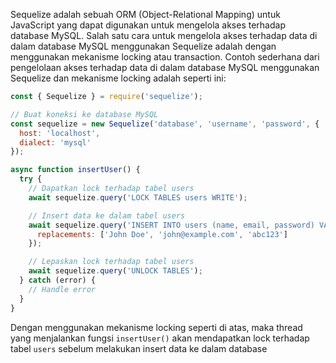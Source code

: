 Sequelize adalah sebuah ORM (Object-Relational Mapping) untuk JavaScript yang dapat digunakan untuk mengelola akses terhadap database MySQL. 
Salah satu cara untuk mengelola akses terhadap data di dalam database MySQL menggunakan Sequelize adalah dengan menggunakan mekanisme locking atau 
transaction. 
Contoh sederhana dari pengelolaan akses terhadap data di dalam database 
MySQL menggunakan Sequelize dan mekanisme locking adalah seperti ini:

```javascript
const { Sequelize } = require('sequelize');

// Buat koneksi ke database MySQL
const sequelize = new Sequelize('database', 'username', 'password', {
  host: 'localhost',
  dialect: 'mysql'
});

async function insertUser() {
  try {
    // Dapatkan lock terhadap tabel users
    await sequelize.query('LOCK TABLES users WRITE');

    // Insert data ke dalam tabel users
    await sequelize.query('INSERT INTO users (name, email, password) VALUES (?, ?, ?)', {
      replacements: ['John Doe', 'john@example.com', 'abc123']
    });

    // Lepaskan lock terhadap tabel users
    await sequelize.query('UNLOCK TABLES');
  } catch (error) {
    // Handle error
  }
}
```

Dengan menggunakan mekanisme locking seperti di atas, 
maka thread yang menjalankan fungsi `insertUser()` akan mendapatkan lock terhadap tabel `users` sebelum melakukan insert data ke dalam database
